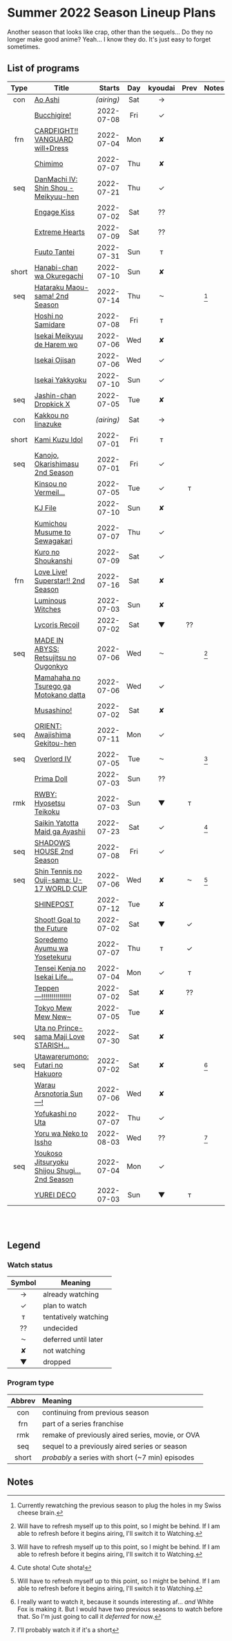 <!-- -*- st-font_size: 15; st-line_numbers: true; st-gutter: true; st-rulers: [ ]; st-tab-size: 4; st-soft-tab-size: 4; st-translate_tabs_to_spaces: false; st-use_tab_stops: true; st-word_wrap: false; st-indent_subsequent_lines: true; st-highlight_gutter: true; st-highlight_line_number: true; st-draw_whitespace: all_mixed; -*- -->


# Summer 2022 Season Lineup Plans

Another season that looks like crap, other than the sequels… Do they no longer make good anime? Yeah… I know they do. It's just
easy to forget sometimes.

## List of programs

<!-- NOTE: If you wish to add notes anywhere in the table, please add them to the Notes column following your name. Use a format similar to
	the one I am using, but with your initial instead, i.e., [^s1], [^s2], etc. Then, just add them below my footnotes at the bottom,
	being sure to add a blank space between each one. -->

| Type  | Title                                                                 | Starts     | Day | kyoudai | Prev | Notes | Shinju | Notes | Prev |
| :---: | --------------------------------------------------------------------- | ---------: | :-: | :-----: | :--: | ----- | ------ | ----- | :--: |
|  con  | [Ao Ashi](https://bit.ly/3OcYkQJ)                                     | _(airing)_ | Sat |    →    |      |       |        |       |      |
|       | [Bucchigire!](https://bit.ly/3t1X4Hk)                                 | 2022-07-08 | Fri |    ✓    |      |       |        |       |      |
|  frn  | [CARDFIGHT!! VANGUARD will+Dress](https://bit.ly/3xESEsV)             | 2022-07-04 | Mon |    ✘    |      |       |        |       |      |
|       | [Chimimo](https://bit.ly/3MHvgzg)                                     | 2022-07-07 | Thu |    ✘    |      |       |        |       |      |
|  seq  | [DanMachi IV: Shin Shou - Meikyuu-hen](https://bit.ly/3xFbXCf)        | 2022-07-21 | Thu |    ✓    |      |       |        |       |      |
|       | [Engage Kiss](https://bit.ly/3MHQblN)                                 | 2022-07-02 | Sat |    ⁇    |      |       |        |       |      |
|       | [Extreme Hearts](https://bit.ly/3MUqKxz)                              | 2022-07-09 | Sat |    ⁇    |      |       |        |       |      |
|       | [Fuuto Tantei](https://bit.ly/3ObnUoW)                                | 2022-07-31 | Sun |    ᴛ    |      |       |        |       |      |
| short | [Hanabi-chan wa Okuregachi](https://bit.ly/3mzOn3y)                   | 2022-07-10 | Sun |    ✘    |      |       |        |       |      |
|  seq  | [Hataraku Maou-sama! 2nd Season](https://bit.ly/3mIuQxL)              | 2022-07-14 | Thu |    ⁓    |      | [^k5] |        |       |      |
|       | [Hoshi no Samidare](https://bit.ly/3HelVhd)                           | 2022-07-08 | Fri |    ᴛ    |      |       |        |       |      |
|       | [Isekai Meikyuu de Harem wo](https://bit.ly/3mAysBU)                  | 2022-07-06 | Wed |    ✘    |      |       |        |       |      |
|       | [Isekai Ojisan](https://bit.ly/3MI3Jxz)                               | 2022-07-06 | Wed |    ✓    |      |       |        |       |      |
|       | [Isekai Yakkyoku](https://bit.ly/3NXvaoJ)                             | 2022-07-10 | Sun |    ✓    |      |       |        |       |      |
|  seq  | [Jashin-chan Dropkick X](https://bit.ly/3xE20Vz)                      | 2022-07-05 | Tue |    ✘    |      |       |        |       |      |
|  con  | [Kakkou no Iinazuke](https://bit.ly/3n8h87O)                          | _(airing)_ | Sat |    →    |      |       |        |       |      |
| short | [Kami Kuzu Idol](https://bit.ly/3NB2VMd)                              | 2022-07-01 | Fri |    ᴛ    |      |       |        |       |      |
|  seq  | [Kanojo, Okarishimasu 2nd Season](https://bit.ly/3HaxXbs)             | 2022-07-01 | Fri |    ✓    |      |       |        |       |      |
|       | [Kinsou no Vermeil…](https://bit.ly/3GwgCti)                          | 2022-07-05 | Tue |    ✓    |  ᴛ   |       |        |       |      |
|       | [KJ File](https://bit.ly/3NJJ11J)                                     | 2022-07-10 | Sun |    ✘    |      |       |        |       |      |
|       | [Kumichou Musume to Sewagakari](https://bit.ly/3mCOTxW)               | 2022-07-07 | Thu |    ✓    |      |       |        |       |      |
|       | [Kuro no Shoukanshi](https://bit.ly/3mzVIjA)                          | 2022-07-09 | Sat |    ✓    |      |       |        |       |      |
|  frn  | [Love Live! Superstar!! 2nd Season](https://bit.ly/3NJhKMG)           | 2022-07-16 | Sat |    ✘    |      |       |        |       |      |
|       | [Luminous Witches](https://bit.ly/3xGSWze)                            | 2022-07-03 | Sun |    ✘    |      |       |        |       |      |
|       | [Lycoris Recoil](https://bit.ly/3xFDqUs)                              | 2022-07-02 | Sat |    ▼    |  ⁇   |       |        |       |      |
|  seq  | [MADE IN ABYSS: Retsujitsu no Ougonkyo](https://bit.ly/3mHEEIk)       | 2022-07-06 | Wed |    ⁓    |      | [^k1] |        |       |      |
|       | [Mamahaha no Tsurego ga Motokano datta](https://bit.ly/3mHEEIk)       | 2022-07-06 | Wed |    ✓    |      |       |        |       |      |
|       | [Musashino!](https://bit.ly/3mBMNhD)                                  | 2022-07-02 | Sat |    ✘    |      |       |        |       |      |
|  seq  | [ORIENT: Awajishima Gekitou-hen](https://bit.ly/3NG7V2b)              | 2022-07-11 | Mon |    ✓    |      |       |        |       |      |
|  seq  | [Overlord IV](https://bit.ly/3mE8g9A)                                 | 2022-07-05 | Tue |    ⁓    |      | [^k1] |        |       |      |
|       | [Prima Doll](https://bit.ly/3NFB7Gl)                                  | 2022-07-03 | Sun |    ⁇    |      |       |        |       |      |
|  rmk  | [RWBY: Hyosetsu Teikoku](https://bit.ly/3He2THV)                      | 2022-07-03 | Sun |    ▼    |  ᴛ   |       |        |       |      |
|       | [Saikin Yatotta Maid ga Ayashii](https://bit.ly/3MO63TW)              | 2022-07-23 | Sat |    ✓    |      | [^k2] |        |       |      |
|  seq  | [SHADOWS HOUSE 2nd Season](https://bit.ly/3O9AHrW)                    | 2022-07-08 | Fri |    ✓    |      |       |        |       |      |
|  seq  | [Shin Tennis no Ouji-sama: U-17 WORLD CUP](https://bit.ly/3xFe3C7)    | 2022-07-06 | Wed |    ✘    |  ⁓   | [^k1] |        |       |      |
|       | [SHINEPOST](https://bit.ly/3xoPtnG)                                   | 2022-07-12 | Tue |    ✘    |      |       |        |       |      |
|       | [Shoot! Goal to the Future](https://bit.ly/3MFGBjg)                   | 2022-07-02 | Sat |    ▼    |  ✓   |       |        |       |      |
|       | [Soredemo Ayumu wa Yosetekuru](https://bit.ly/3tpH6XS)                | 2022-07-07 | Thu |    ᴛ    |  ✓   |       |        |       |      |
|       | [Tensei Kenja no Isekai Life…](https://bit.ly/3O9asSa)                | 2022-07-04 | Mon |    ✓    |  ᴛ   |       |        |       |      |
|       | [Teppen—!!!!!!!!!!!!!!!](https://bit.ly/3ttBkEA)                      | 2022-07-02 | Sat |    ✘    |  ⁇   |       |        |       |      |
|       | [Tokyo Mew Mew New~](https://bit.ly/3zwoFEJ)                          | 2022-07-05 | Tue |    ✘    |      |       |        |       |      |
|  seq  | [Uta no Prince-sama Maji Love STARISH…](https://bit.ly/3Ow9sru)       | 2022-07-30 | Sat |    ✘    |      |       |        |       |      |
|  seq  | [Utawarerumono: Futari no Hakuoro](https://bit.ly/3aNSu9J)            | 2022-07-02 | Sat |    ✘    |      | [^k3] |        |       |      |
|       | [Warau Arsnotoria Sun—!](https://bit.ly/3HcnL1X)                      | 2022-07-06 | Wed |    ✘    |      |       |        |       |      |
|       | [Yofukashi no Uta](https://bit.ly/3NCXufI)                            | 2022-07-07 | Thu |    ✓    |      |       |        |       |      |
|       | [Yoru wa Neko to Issho](https://bit.ly/3myqzND)                       | 2022-08-03 | Wed |    ⁇    |      | [^k4] |        |       |      |
|  seq  | [Youkoso Jitsuryoku Shijou Shugi… 2nd Season](https://bit.ly/3HavP3v) | 2022-07-04 | Mon |    ✓    |      |       |        |       |      |
|       | [YUREI DECO](https://bit.ly/39aU98E)                                  | 2022-07-03 | Sun |    ▼    |  ᴛ   |       |        |       |      |

<br />
<br />

## Legend

### Watch status
| Symbol | Meaning              |
| :----: | -------------------- |
|   →    | already watching     |
|   ✓    | plan to watch        |
|   ᴛ    | tentatively watching |
|   ⁇    | undecided            |
|   ⁓    | deferred until later |
|   ✘    | not watching         |
|   ▼    | dropped              |



### Program type
| Abbrev | Meaning                                          |
| :----: | :----------------------------------------------- |
|  con   | continuing from previous season                  |
|  frn   | part of a series franchise                       |
|  rmk   | remake of previously aired series, movie, or OVA |
|  seq   | sequel to a previously aired series or season    |
| short  | _probably_ a series with short (~7 min) episodes |


## Notes

[^k1]: Will have to refresh myself up to this point, so I might be behind. If I am able to refresh before it begins airing, I'll switch it to Watching.

[^k2]: Cute shota! Cute shota!

[^k3]: I really want to watch it, because it sounds interesting af… _and_ White Fox is making it. But I would have two previous seasons to watch before that. So I'm just going to call it _deferred_ for now.

[^k4]: I'll probably watch it if it's a short

[^k5]: Currently rewatching the previous season to plug the holes in my Swiss cheese brain.

